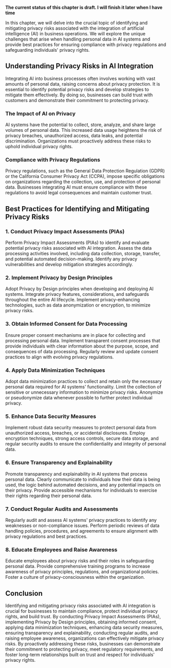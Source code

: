 **The current status of this chapter is draft. I will finish it later when I have time**

In this chapter, we will delve into the crucial topic of identifying and mitigating privacy risks associated with the integration of artificial intelligence (AI) in business operations. We will explore the unique challenges that arise when handling personal data in AI systems and provide best practices for ensuring compliance with privacy regulations and safeguarding individuals' privacy rights.

Understanding Privacy Risks in AI Integration
---------------------------------------------

Integrating AI into business processes often involves working with vast amounts of personal data, raising concerns about privacy protection. It is essential to identify potential privacy risks and develop strategies to mitigate them effectively. By doing so, businesses can build trust with customers and demonstrate their commitment to protecting privacy.

### The Impact of AI on Privacy

AI systems have the potential to collect, store, analyze, and share large volumes of personal data. This increased data usage heightens the risk of privacy breaches, unauthorized access, data leaks, and potential discrimination. Organizations must proactively address these risks to uphold individual privacy rights.

### Compliance with Privacy Regulations

Privacy regulations, such as the General Data Protection Regulation (GDPR) or the California Consumer Privacy Act (CCPA), impose specific obligations on organizations regarding the collection, use, and protection of personal data. Businesses integrating AI must ensure compliance with these regulations to avoid legal consequences and maintain customer trust.

Best Practices for Identifying and Mitigating Privacy Risks
-----------------------------------------------------------

### 1. Conduct Privacy Impact Assessments (PIAs)

Perform Privacy Impact Assessments (PIAs) to identify and evaluate potential privacy risks associated with AI integration. Assess the data processing activities involved, including data collection, storage, transfer, and potential automated decision-making. Identify any privacy vulnerabilities and develop mitigation strategies accordingly.

### 2. Implement Privacy by Design Principles

Adopt Privacy by Design principles when developing and deploying AI systems. Integrate privacy features, considerations, and safeguards throughout the entire AI lifecycle. Implement privacy-enhancing technologies, such as data anonymization or encryption, to minimize privacy risks.

### 3. Obtain Informed Consent for Data Processing

Ensure proper consent mechanisms are in place for collecting and processing personal data. Implement transparent consent processes that provide individuals with clear information about the purpose, scope, and consequences of data processing. Regularly review and update consent practices to align with evolving privacy regulations.

### 4. Apply Data Minimization Techniques

Adopt data minimization practices to collect and retain only the necessary personal data required for AI systems' functionality. Limit the collection of sensitive or unnecessary information to minimize privacy risks. Anonymize or pseudonymize data whenever possible to further protect individual privacy.

### 5. Enhance Data Security Measures

Implement robust data security measures to protect personal data from unauthorized access, breaches, or accidental disclosures. Employ encryption techniques, strong access controls, secure data storage, and regular security audits to ensure the confidentiality and integrity of personal data.

### 6. Ensure Transparency and Explainability

Promote transparency and explainability in AI systems that process personal data. Clearly communicate to individuals how their data is being used, the logic behind automated decisions, and any potential impacts on their privacy. Provide accessible mechanisms for individuals to exercise their rights regarding their personal data.

### 7. Conduct Regular Audits and Assessments

Regularly audit and assess AI systems' privacy practices to identify any weaknesses or non-compliance issues. Perform periodic reviews of data handling policies, procedures, and agreements to ensure alignment with privacy regulations and best practices.

### 8. Educate Employees and Raise Awareness

Educate employees about privacy risks and their roles in safeguarding personal data. Provide comprehensive training programs to increase awareness of privacy principles, regulations, and organizational policies. Foster a culture of privacy-consciousness within the organization.

Conclusion
----------

Identifying and mitigating privacy risks associated with AI integration is crucial for businesses to maintain compliance, protect individual privacy rights, and build trust. By conducting Privacy Impact Assessments (PIAs), implementing Privacy by Design principles, obtaining informed consent, applying data minimization techniques, enhancing data security measures, ensuring transparency and explainability, conducting regular audits, and raising employee awareness, organizations can effectively mitigate privacy risks. By proactively addressing these risks, businesses can demonstrate their commitment to protecting privacy, meet regulatory requirements, and foster long-term relationships built on trust and respect for individuals' privacy rights.
